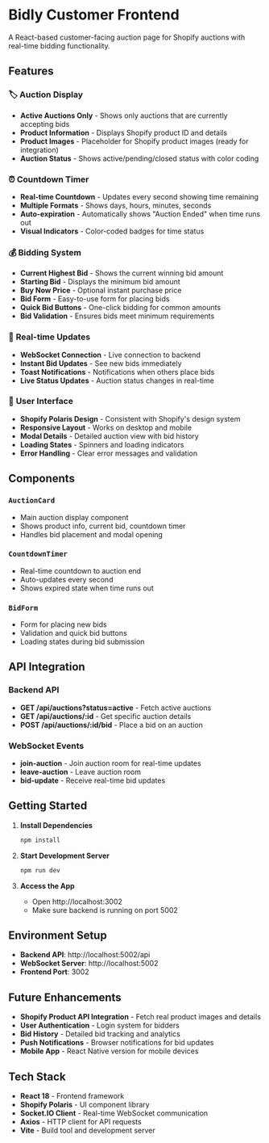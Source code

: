 # Bidly Customer Frontend

A React-based customer-facing auction page for Shopify auctions with real-time bidding functionality.

## Features

### 🏷️ **Auction Display**
- **Active Auctions Only** - Shows only auctions that are currently accepting bids
- **Product Information** - Displays Shopify product ID and details
- **Product Images** - Placeholder for Shopify product images (ready for integration)
- **Auction Status** - Shows active/pending/closed status with color coding

### ⏰ **Countdown Timer**
- **Real-time Countdown** - Updates every second showing time remaining
- **Multiple Formats** - Shows days, hours, minutes, seconds
- **Auto-expiration** - Automatically shows "Auction Ended" when time runs out
- **Visual Indicators** - Color-coded badges for time status

### 💰 **Bidding System**
- **Current Highest Bid** - Shows the current winning bid amount
- **Starting Bid** - Displays the minimum bid amount
- **Buy Now Price** - Optional instant purchase price
- **Bid Form** - Easy-to-use form for placing bids
- **Quick Bid Buttons** - One-click bidding for common amounts
- **Bid Validation** - Ensures bids meet minimum requirements

### 🔄 **Real-time Updates**
- **WebSocket Connection** - Live connection to backend
- **Instant Bid Updates** - See new bids immediately
- **Toast Notifications** - Notifications when others place bids
- **Live Status Updates** - Auction status changes in real-time

### 📱 **User Interface**
- **Shopify Polaris Design** - Consistent with Shopify's design system
- **Responsive Layout** - Works on desktop and mobile
- **Modal Details** - Detailed auction view with bid history
- **Loading States** - Spinners and loading indicators
- **Error Handling** - Clear error messages and validation

## Components

### `AuctionCard`
- Main auction display component
- Shows product info, current bid, countdown timer
- Handles bid placement and modal opening

### `CountdownTimer`
- Real-time countdown to auction end
- Auto-updates every second
- Shows expired state when time runs out

### `BidForm`
- Form for placing new bids
- Validation and quick bid buttons
- Loading states during bid submission

## API Integration

### Backend API
- **GET /api/auctions?status=active** - Fetch active auctions
- **GET /api/auctions/:id** - Get specific auction details
- **POST /api/auctions/:id/bid** - Place a bid on an auction

### WebSocket Events
- **join-auction** - Join auction room for real-time updates
- **leave-auction** - Leave auction room
- **bid-update** - Receive real-time bid updates

## Getting Started

1. **Install Dependencies**
   ```bash
   npm install
   ```

2. **Start Development Server**
   ```bash
   npm run dev
   ```

3. **Access the App**
   - Open http://localhost:3002
   - Make sure backend is running on port 5002

## Environment Setup

- **Backend API**: http://localhost:5002/api
- **WebSocket Server**: http://localhost:5002
- **Frontend Port**: 3002

## Future Enhancements

- **Shopify Product API Integration** - Fetch real product images and details
- **User Authentication** - Login system for bidders
- **Bid History** - Detailed bid tracking and analytics
- **Push Notifications** - Browser notifications for bid updates
- **Mobile App** - React Native version for mobile devices

## Tech Stack

- **React 18** - Frontend framework
- **Shopify Polaris** - UI component library
- **Socket.IO Client** - Real-time WebSocket communication
- **Axios** - HTTP client for API requests
- **Vite** - Build tool and development server
